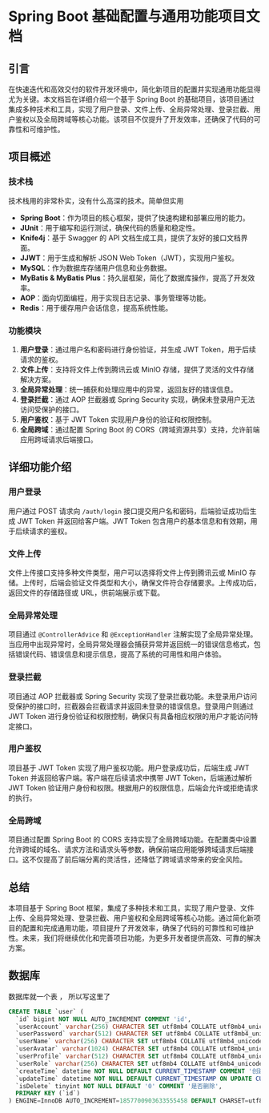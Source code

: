 # Spring Boot 基础配置与通用功能项目文档

## 引言

在快速迭代和高效交付的软件开发环境中，简化新项目的配置并实现通用功能显得尤为关键。本文档旨在详细介绍一个基于 Spring Boot 的基础项目，该项目通过集成多种技术和工具，实现了用户登录、文件上传、全局异常处理、登录拦截、用户鉴权以及全局跨域等核心功能。该项目不仅提升了开发效率，还确保了代码的可靠性和可维护性。

## 项目概述

### 技术栈
技术栈用的非常朴实，没有什么高深的技术。简单但实用

- **Spring Boot**：作为项目的核心框架，提供了快速构建和部署应用的能力。
- **JUnit**：用于编写和运行测试，确保代码的质量和稳定性。
- **Knife4j**：基于 Swagger 的 API 文档生成工具，提供了友好的接口文档界面。
- **JJWT**：用于生成和解析 JSON Web Token（JWT），实现用户鉴权。
- **MySQL**：作为数据库存储用户信息和业务数据。
- **MyBatis & MyBatis Plus**：持久层框架，简化了数据库操作，提高了开发效率。
- **AOP**：面向切面编程，用于实现日志记录、事务管理等功能。
- **Redis**：用于缓存用户会话信息，提高系统性能。

### 功能模块

1. **用户登录**：通过用户名和密码进行身份验证，并生成 JWT Token，用于后续请求的鉴权。
2. **文件上传**：支持将文件上传到腾讯云或 MinIO 存储，提供了灵活的文件存储解决方案。
3. **全局异常处理**：统一捕获和处理应用中的异常，返回友好的错误信息。
4. **登录拦截**：通过 AOP 拦截器或 Spring Security 实现，确保未登录用户无法访问受保护的接口。
5. **用户鉴权**：基于 JWT Token 实现用户身份的验证和权限控制。
6. **全局跨域**：通过配置 Spring Boot 的 CORS（跨域资源共享）支持，允许前端应用跨域请求后端接口。

## 详细功能介绍

### 用户登录

用户通过 POST 请求向 `/auth/login` 接口提交用户名和密码，后端验证成功后生成 JWT Token 并返回给客户端。JWT Token 包含用户的基本信息和有效期，用于后续请求的鉴权。

### 文件上传

文件上传接口支持多种文件类型，用户可以选择将文件上传到腾讯云或 MinIO 存储。上传时，后端会验证文件类型和大小，确保文件符合存储要求。上传成功后，返回文件的存储路径或 URL，供前端展示或下载。

### 全局异常处理

项目通过 `@ControllerAdvice` 和 `@ExceptionHandler` 注解实现了全局异常处理。当应用中出现异常时，全局异常处理器会捕获异常并返回统一的错误信息格式，包括错误代码、错误信息和提示信息，提高了系统的可用性和用户体验。

### 登录拦截

项目通过 AOP 拦截器或 Spring Security 实现了登录拦截功能。未登录用户访问受保护的接口时，拦截器会拦截请求并返回未登录的错误信息。登录用户则通过 JWT Token 进行身份验证和权限控制，确保只有具备相应权限的用户才能访问特定接口。

### 用户鉴权

项目基于 JWT Token 实现了用户鉴权功能。用户登录成功后，后端生成 JWT Token 并返回给客户端。客户端在后续请求中携带 JWT Token，后端通过解析 JWT Token 验证用户身份和权限。根据用户的权限信息，后端会允许或拒绝请求的执行。

### 全局跨域

项目通过配置 Spring Boot 的 CORS 支持实现了全局跨域功能。在配置类中设置允许跨域的域名、请求方法和请求头等参数，确保前端应用能够跨域请求后端接口。这不仅提高了前后端分离的灵活性，还降低了跨域请求带来的安全风险。

## 总结

本项目基于 Spring Boot 框架，集成了多种技术和工具，实现了用户登录、文件上传、全局异常处理、登录拦截、用户鉴权和全局跨域等核心功能。通过简化新项目的配置和完成通用功能，项目提升了开发效率，确保了代码的可靠性和可维护性。未来，我们将继续优化和完善项目功能，为更多开发者提供高效、可靠的解决方案。

## 数据库

数据库就一个表 ， 所以写这里了

```sql
CREATE TABLE `user` (
  `id` bigint NOT NULL AUTO_INCREMENT COMMENT 'id',
  `userAccount` varchar(256) CHARACTER SET utf8mb4 COLLATE utf8mb4_unicode_ci NOT NULL COMMENT '账号',
  `userPassword` varchar(512) CHARACTER SET utf8mb4 COLLATE utf8mb4_unicode_ci NOT NULL COMMENT '密码',
  `userName` varchar(256) CHARACTER SET utf8mb4 COLLATE utf8mb4_unicode_ci DEFAULT NULL COMMENT '用户昵称',
  `userAvatar` varchar(1024) CHARACTER SET utf8mb4 COLLATE utf8mb4_unicode_ci DEFAULT NULL COMMENT '用户头像',
  `userProfile` varchar(512) CHARACTER SET utf8mb4 COLLATE utf8mb4_unicode_ci DEFAULT NULL COMMENT '用户简介',
  `userRole` varchar(256) CHARACTER SET utf8mb4 COLLATE utf8mb4_unicode_ci NOT NULL DEFAULT 'user' COMMENT '用户角色',
  `createTime` datetime NOT NULL DEFAULT CURRENT_TIMESTAMP COMMENT '创建时间',
  `updateTime` datetime NOT NULL DEFAULT CURRENT_TIMESTAMP ON UPDATE CURRENT_TIMESTAMP COMMENT '更新时间',
  `isDelete` tinyint NOT NULL DEFAULT '0' COMMENT '是否删除',
  PRIMARY KEY (`id`)
) ENGINE=InnoDB AUTO_INCREMENT=1857700903633555458 DEFAULT CHARSET=utf8mb4 COLLATE=utf8mb4_unicode_ci COMMENT='用户';
```


